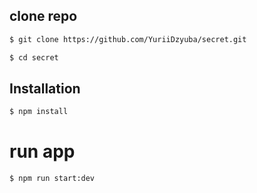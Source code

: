 ## clone repo

```bash
$ git clone https://github.com/YuriiDzyuba/secret.git
```


```bash
$ cd secret
```

## Installation

```bash
$ npm install
```

# run app
```bash
$ npm run start:dev
```
